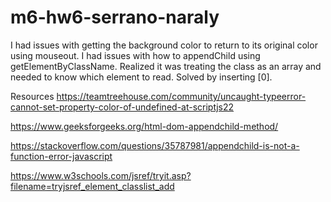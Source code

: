 # m6-hw6-serrano-naraly
I had issues with getting the background color to return to its original color using mouseout. 
I had issues with how to appendChild using getElementByClassName. 
Realized it was treating the class as an array and needed to know which element to read. Solved by inserting [0]. 

Resources
https://teamtreehouse.com/community/uncaught-typeerror-cannot-set-property-color-of-undefined-at-scriptjs22

https://www.geeksforgeeks.org/html-dom-appendchild-method/

https://stackoverflow.com/questions/35787981/appendchild-is-not-a-function-error-javascript

https://www.w3schools.com/jsref/tryit.asp?filename=tryjsref_element_classlist_add
